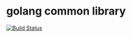 # golang common library
[![Build Status](https://github.com/kubeservice-stack/common/actions/workflows/go.yml/badge.svg)](https://github.com/kubeservice-stack/common/actions/workflows/go.yml)
